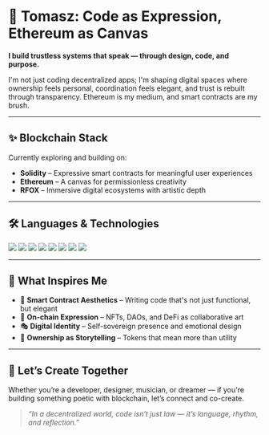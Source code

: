 # 🎨 Tomasz: Code as Expression, Ethereum as Canvas

**I build trustless systems that speak — through design, code, and purpose.**

I'm not just coding decentralized apps; I'm shaping digital spaces where ownership feels personal, coordination feels elegant, and trust is rebuilt through transparency. Ethereum is my medium, and smart contracts are my brush.

---

## ✨ Blockchain Stack

Currently exploring and building on:

- **Solidity** – Expressive smart contracts for meaningful user experiences
- **Ethereum** – A canvas for permissionless creativity
- **RFOX** – Immersive digital ecosystems with artistic depth

---

## 🛠️ Languages & Technologies

<p align="left">
  <img src="https://img.shields.io/badge/-TypeScript-3178C6?style=for-the-badge&logo=typescript&logoColor=white" />
  <img src="https://img.shields.io/badge/-Python-3776AB?style=for-the-badge&logo=python&logoColor=white" />
  <img src="https://img.shields.io/badge/-Scala-DC322F?style=for-the-badge&logo=scala&logoColor=white" />
  <img src="https://img.shields.io/badge/-Rust-000000?style=for-the-badge&logo=rust&logoColor=white" />
  <img src="https://img.shields.io/badge/-C++-00599C?style=for-the-badge&logo=c%2B%2B&logoColor=white" />
  <img src="https://img.shields.io/badge/-JavaScript-F7DF1E?style=for-the-badge&logo=javascript&logoColor=black" />
  <img src="https://img.shields.io/badge/-MetaMask-F6851B?style=for-the-badge&logo=metamask&logoColor=white" />
  <img src="https://img.shields.io/badge/-Ethereum-3C3C3D?style=for-the-badge&logo=ethereum&logoColor=white" />
</p>

---

## 🧠 What Inspires Me

- 🌌 **Smart Contract Aesthetics** – Writing code that's not just functional, but elegant  
- 💎 **On-chain Expression** – NFTs, DAOs, and DeFi as collaborative art  
- 🎭 **Digital Identity** – Self-sovereign presence and emotional design  
- 🧬 **Ownership as Storytelling** – Tokens that mean more than utility  

---

## 🤝 Let’s Create Together

Whether you’re a developer, designer, musician, or dreamer — if you're building something poetic with blockchain, let’s connect and co-create.

> _“In a decentralized world, code isn’t just law — it’s language, rhythm, and reflection.”_
